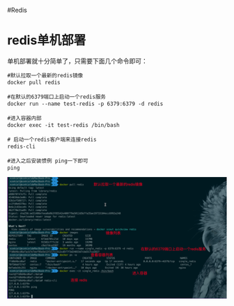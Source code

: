 #Redis 
# redis单机部署

单机部署就十分简单了，只需要下面几个命令即可：

  
```
#默认拉取一个最新的redis镜像
docker pull redis

#在默认的6379端口上启动一个redis服务
docker run --name test-redis -p 6379:6379 -d redis

#进入容器内部
docker exec -it test-redis /bin/bash

# 启动一个redis客户端来连接redis
redis-cli

#进入之后安装惯例 ping一下即可
ping
```

![image.png](https://raw.githubusercontent.com/guchaolong/articleImgs/master/202310011609519.png)



